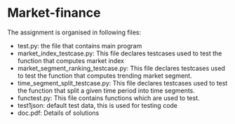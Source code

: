 # Market-finance
The assignment is organised in following files:
- test.py: the file that contains main program
- market_index_testcase.py: This file declares testcases used to test the function that computes market index
- market_segment_ranking_testcase.py: This file declares testcases used to test the function that computes trending market segment.
- time_segment_split_testcase.py: This file declares testcases used to test the function that split a given time period into time segments.
- functest.py: This file contains functions which are used to test.
- test1json: default test data, this is used for testing code
- doc.pdf: Details of solutions
